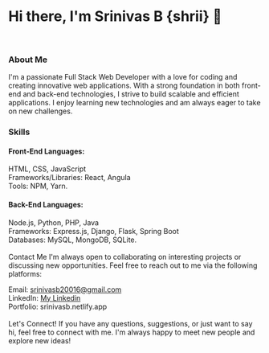 <h1>Hi there, I'm Srinivas B {shrii} 👋</h1>
<br>
<h3>About Me</h3>
I'm a passionate Full Stack Web Developer with a love for coding and creating innovative web applications. With a strong foundation in both front-end and back-end technologies, I strive to build scalable and efficient applications. I enjoy learning new technologies and am always eager to take on new challenges.

<br>
<h3>Skills</h3>
<h4>Front-End Languages:</h4>
        HTML, CSS, JavaScript <br>
        Frameworks/Libraries: React, Angula <br>
        Tools: NPM, Yarn. <br>

<h4>Back-End
Languages:</h4> Node.js, Python, PHP, Java<br>
Frameworks: Express.js, Django, Flask, Spring Boot<br>
Databases: MySQL, MongoDB, SQLite. <br>

<br>
Contact Me
I'm always open to collaborating on interesting projects or discussing new opportunities. Feel free to reach out to me via the following platforms:

Email: srinivasb20016@gmail.com <br>
LinkedIn: [My Linkedin](https://www.linkedin.com/in/srinivas-b-a1899a227/) <br>
Portfolio: srinivasb.netlify.app <br>
<br>
Let's Connect!
If you have any questions, suggestions, or just want to say hi, feel free to connect with me. I'm always happy to meet new people and explore new ideas!
